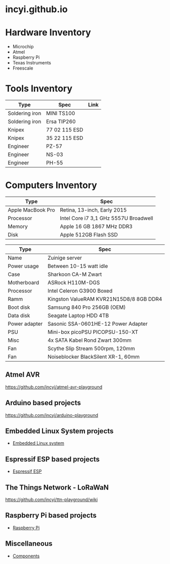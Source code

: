 # incyi.github.io

# Hardware Inventory
- Microchip
- Atmel
- Raspberry Pi
- Texas Instruments
- Freescale

# Tools Inventory

Type | Spec | Link 
--- | --- | ---
Soldering iron | MINI TS100 |
Soldering iron | Ersa TIP260 | 
Knipex | 77 02 115 ESD | 
Knipex | 35 22 115 ESD | 
Engineer | PZ-57 | 
Engineer | NS-03 | 
Engineer | PH-55 | 

# Computers Inventory

Type | Spec
--- | ---
Apple MacBook Pro | Retina, 13-inch, Early 2015
Processor | Intel Core i7 3,1 GHz 5557U Broadwell
Memory | Apple 16 GB 1867 MHz DDR3
Disk | Apple 512GB Flash SSD

Type | Spec
--- | ---
Name | Zuinige server
Power usage | Between 10-15 watt idle
Case | Sharkoon CA-M Zwart 
Motherboard | ASRock H110M-DGS 
Processor | Intel Celeron G3900 Boxed
Ramm | Kingston ValueRAM KVR21N15D8/8 8GB DDR4
Boot disk | Samsung 840 Pro 256GB (OEM)
Data disk | Seagate Laptop HDD 4TB
Power adapter | Sasonic SSA-0601HE-12 Power Adapter
PSU | Mini-box picoPSU PICOPSU-150-XT
Misc | 4x SATA Kabel Rond Zwart 300mm
Fan | Scythe Slip Stream 500rpm, 120mm
Fan | Noiseblocker BlackSilent XR-1, 60mm

## Atmel AVR
https://github.com/incyi/atmel-avr-playground

## Arduino based projects
https://github.com/incyi/arduino-playground

## Embedded Linux System projects
* [Embedded Linux system](https://github.com/incyi/Embedded-Linux-System)

## Espressif ESP based projects
* [Espressif ESP](https://github.com/incyi/esp-playground)

## The Things Network - LoRaWaN
https://github.com/incyi/ttn-playground/wiki

## Raspberry Pi based projects
* [Raspberry Pi](https://github.com/incyi/rpi-playground)

## Miscellaneous
* [Components](https://github.com/incyi/components-lib)
